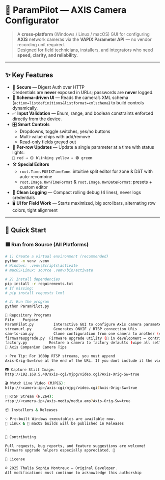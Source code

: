 # 🎥 ParamPilot — AXIS Camera Configurator

> A **cross-platform** (Windows / Linux / macOS) GUI for configuring **AXIS** network cameras via the **VAPIX Parameter API** — no vendor recording unit required.  
> Designed for field technicians, installers, and integrators who need **speed, clarity, and reliability**.

---

## ✨ Key Features

- 🔐 **Secure** — Digest Auth over HTTP  
  Credentials are **never** exposed in URLs; passwords are **never** logged.
- 🧩 **Schema-driven UI** — Reads the camera’s XML schema  
  (`action=listdefinitions&listformat=xmlschema`) to build controls dynamically.
- ✅ **Input Validation** — Enum, range, and boolean constraints enforced directly from the device.
- 🎛 **Smart Controls**  
  - Dropdowns, toggle switches, yes/no buttons  
  - Multi-value chips with add/remove  
  - Read-only fields greyed out
- 🔄 **Per-row Updates** — Update a single parameter at a time with status lights:  
  `🔴 red → 🟡 blinking yellow → 🟢 green`
- 🛠 **Special Editors**  
  - `root.Time.POSIXTimeZone`: intuitive split editor for zone & DST with auto-recombine  
  - `root.Image.OwnTimeFormat` & `root.Image.OwnDateFormat`: presets + custom editor
- 📜 **Clean Logging** — Compact rolling debug (4 lines), never logs credentials
- 🖥 **UI for Field Work** — Starts maximized, big scrollbars, alternating row colors, tight alignment

---

## 🚀 Quick Start

### 🟩 Run from Source (All Platforms)
```bash
# 1) Create a virtual environment (recommended)
python -m venv .venv
# Windows: .venv\Scripts\activate
# macOS/Linux: source .venv/bin/activate

# 2) Install dependencies
pip install -r requirements.txt
# If missing:
# pip install requests lxml

# 3) Run the program
python ParamPilot.py

📂 Repository Programs
File	Purpose
ParamPilot.py	      Interactive GUI to configure Axis camera parameters via API
streamurl.py	      Generates ONVIF / RTSP connection URLs
cam-to-cam.py	      Clone configuration from one camera to another (selectable transfer)
firmwareupgrade.py	Firmware upgrade utility (🚧 in development — contributions welcome)
factory.py	        Restore a camera to factory defaults (wipe all settings)
📡 Axis Companion Camera Tips

⚡ Pro Tip: For 1080p RTSP streams, you must append
Axis-Orig-Sw=true at the end of the URL. If you dont include it the video will not start. 

📷 Capture Still Image:
http://192.168.5.40/axis-cgi/mjpg/video.cgi?Axis-Orig-Sw=true

🎬 Watch Live Video (MJPEG):
http://<camera-ip>/axis-cgi/mjpg/video.cgi?Axis-Orig-Sw=true

📡 RTSP Stream (H.264):
rtsp://<camera-ip>/axis-media/media.amp?Axis-Orig-Sw=true

📦 Installers & Releases

💡 Pre-built Windows executables are available now.
🐧 Linux & 🍏 macOS builds will be published in Releases
.

🤝 Contributing

Pull requests, bug reports, and feature suggestions are welcome!
Firmware upgrade helpers especially appreciated. 🚀

📜 License

© 2025 Thalia Sophia Montreux — Original Developer.
All modifications must continue to acknowledge this authorship
